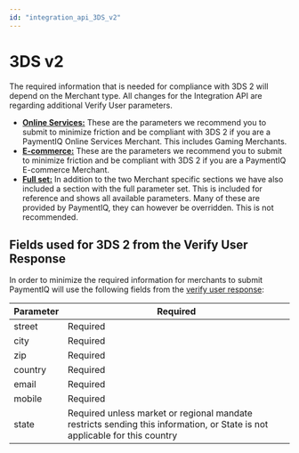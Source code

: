 ```yaml
---
id: "integration_api_3DS_v2"
---
```


# 3DS v2

The required information that is needed for compliance with 3DS 2 will depend on the Merchant type. All changes for the Integration API are regarding additional Verify User parameters.

- [**Online Services:**](integration_api_3DS_v2_online_services) These are the parameters we recommend you to submit to minimize friction and be compliant with 3DS 2 if you are a PaymentIQ Online Services Merchant. This includes Gaming Merchants.
- [**E-commerce:**](integration_api_3DS_v2_ecommerce) These are the parameters we recommend you to submit to minimize friction and be compliant with 3DS 2 if you are a PaymentIQ E-commerce Merchant.
- [**Full set:**](integration_api_3DS_v2_full_set) In addition to the two Merchant specific sections we have also included a section with the full parameter set. This is included for reference and shows all available parameters. Many of these are provided by PaymentIQ, they can however be overridden. This is not recommended.

## Fields used for 3DS 2 from the Verify User Response

In order to minimize the required information for merchants to submit PaymentIQ will use the following fields from the [verify user response](verifyuser):

| Parameter | Required                                                                                                                   |
|-----------|----------------------------------------------------------------------------------------------------------------------------|
| street    | Required                                                                                                                   |
| city      | Required                                                                                                                   |
| zip       | Required                                                                                                                   |
| country   | Required                                                                                                                   |
| email     | Required                                                                                                                   |
| mobile    | Required                                                                                                                   |
| state     | Required unless market or regional mandate restricts sending this information, or State is not applicable for this country |

